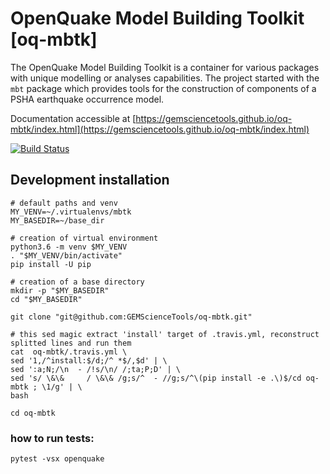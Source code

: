 # OpenQuake Model Building Toolkit [oq-mbtk]
The OpenQuake Model Building Toolkit is a container for various packages with unique modelling or analyses capabilities. The project started with the `mbt` package which provides tools for the construction of components of a PSHA earthquake occurrence model. 

Documentation accessible at [https://gemsciencetools.github.io/oq-mbtk/index.html](https://gemsciencetools.github.io/oq-mbtk/index.html)

[![Build Status](https://travis-ci.org/GEMScienceTools/oq-mbtk.svg?branch=master)](https://travis-ci.org/GEMScienceTools/oq-mbtk)

## Development installation
```
# default paths and venv
MY_VENV=~/.virtualenvs/mbtk
MY_BASEDIR=~/base_dir

# creation of virtual environment
python3.6 -m venv $MY_VENV
. "$MY_VENV/bin/activate"
pip install -U pip

# creation of a base directory
mkdir -p "$MY_BASEDIR"
cd "$MY_BASEDIR"

git clone "git@github.com:GEMScienceTools/oq-mbtk.git"

# this sed magic extract 'install' target of .travis.yml, reconstruct splitted lines and run them
cat  oq-mbtk/.travis.yml \
sed '1,/^install:$/d;/^ *$/,$d' | \
sed ':a;N;/\n  - /!s/\n/ /;ta;P;D' | \
sed 's/ \&\&     / \&\& /g;s/^  - //g;s/^\(pip install -e .\)$/cd oq-mbtk ; \1/g' | \
bash

cd oq-mbtk
```

### how to run tests:
```
pytest -vsx openquake
```
